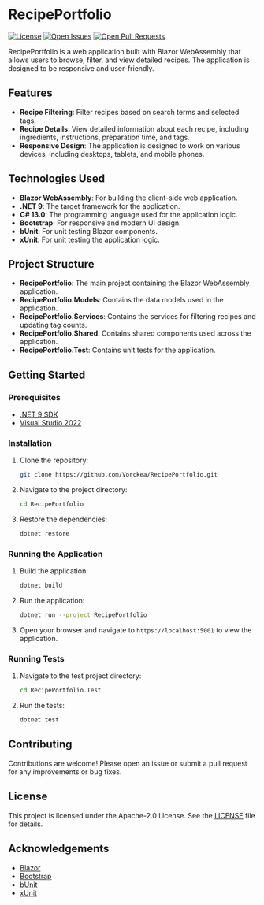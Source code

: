 # RecipePortfolio

[![License](https://img.shields.io/github/license/Vorckea/RecipePortfolio)](https://github.com/Vorckea/RecipePortfolio/blob/main/LICENSE)
[![Open Issues](https://img.shields.io/github/issues/Vorckea/RecipePortfolio)](https://github.com/Vorckea/RecipePortfolio/issues)
[![Open Pull Requests](https://img.shields.io/github/issues-pr/Vorckea/RecipePortfolio)](https://github.com/Vorckea/RecipePortfolio/pulls)

RecipePortfolio is a web application built with Blazor WebAssembly that allows users to browse, filter, and view detailed recipes. The application is designed to be responsive and user-friendly.

## Features

- **Recipe Filtering**: Filter recipes based on search terms and selected tags.
- **Recipe Details**: View detailed information about each recipe, including ingredients, instructions, preparation time, and tags.
- **Responsive Design**: The application is designed to work on various devices, including desktops, tablets, and mobile phones.

## Technologies Used

- **Blazor WebAssembly**: For building the client-side web application.
- **.NET 9**: The target framework for the application.
- **C# 13.0**: The programming language used for the application logic.
- **Bootstrap**: For responsive and modern UI design.
- **bUnit**: For unit testing Blazor components.
- **xUnit**: For unit testing the application logic.

## Project Structure

- **RecipePortfolio**: The main project containing the Blazor WebAssembly application.
- **RecipePortfolio.Models**: Contains the data models used in the application.
- **RecipePortfolio.Services**: Contains the services for filtering recipes and updating tag counts.
- **RecipePortfolio.Shared**: Contains shared components used across the application.
- **RecipePortfolio.Test**: Contains unit tests for the application.

## Getting Started

### Prerequisites

- [.NET 9 SDK](https://dotnet.microsoft.com/download/dotnet/9.0)
- [Visual Studio 2022](https://visualstudio.microsoft.com/vs/)

### Installation

1. Clone the repository:
    ```sh
    git clone https://github.com/Vorckea/RecipePortfolio.git
    ```
2. Navigate to the project directory:
    ```sh
    cd RecipePortfolio
    ```
3. Restore the dependencies:
    ```sh
    dotnet restore
    ```

### Running the Application

1. Build the application:
    ```sh
    dotnet build
    ```
2. Run the application:
    ```sh
    dotnet run --project RecipePortfolio
    ```
3. Open your browser and navigate to `https://localhost:5001` to view the application.

### Running Tests

1. Navigate to the test project directory:
    ```sh
    cd RecipePortfolio.Test
    ```
2. Run the tests:
    ```sh
    dotnet test
    ```

## Contributing

Contributions are welcome! Please open an issue or submit a pull request for any improvements or bug fixes.

## License

This project is licensed under the Apache-2.0 License. See the [LICENSE](LICENSE) file for details.

## Acknowledgements

- [Blazor](https://dotnet.microsoft.com/apps/aspnet/web-apps/blazor)
- [Bootstrap](https://getbootstrap.com/)
- [bUnit](https://bunit.dev/)
- [xUnit](https://xunit.net/)
